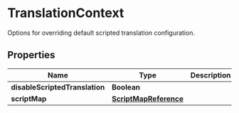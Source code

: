 

# TranslationContext

Options for overriding default scripted translation configuration.

## Properties

| Name | Type | Description | Notes |
|------------ | ------------- | ------------- | -------------|
|**disableScriptedTranslation** | **Boolean** |  |  [optional] |
|**scriptMap** | [**ScriptMapReference**](ScriptMapReference.md) |  |  [optional] |



